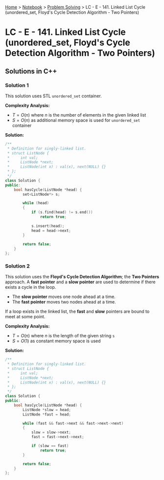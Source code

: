 <a href="../../">Home</a> > <a href="../notebook">Notebook</a> > <a href="./">Problem Solving</a> > LC - E - 141. Linked List Cycle (unordered_set, Floyd's Cycle Detection Algorithm - Two Pointers)

# LC - E - 141. Linked List Cycle (unordered_set, Floyd's Cycle Detection Algorithm - Two Pointers)



## Solutions in C++

### Solution 1

This solution uses STL `unordered_set` container.

**Complexity Analysis:**

*  $T = O(n)$ where $n$ is the number of elements in the given linked list
*  $S = O(n)$ as additional memory space is used for `unordered_set` container

**Solution:**

```cpp
/**
 * Definition for singly-linked list.
 * struct ListNode {
 *     int val;
 *     ListNode *next;
 *     ListNode(int x) : val(x), next(NULL) {}
 * };
 */
class Solution {
public:
    bool hasCycle(ListNode *head) {
        set<ListNode*> s;

        while (head)
        {
            if (s.find(head) != s.end())
                return true;
            
            s.insert(head);
            head = head->next;
        }
        
        return false;        
    }
};
```



### Solution 2

This solution uses the **Floyd's Cycle Detection Algorithm**; the **Two Pointers** approach. A **fast pointer** and a **slow pointer** are used to determine if there exists a cycle in the loop. 

* The **slow pointer** moves one node ahead at a time.
* The **fast pointer** moves two nodes ahead at a time.

If a loop exists in the linked list, the **fast** and **slow** pointers are bound to meet at some point.

**Complexity Analysis:**

*  $T = O(n)$ where $n$ is the length of the given string `s`
*  $S = O(1)$ as constant memory space is used

**Solution:**

```cpp
/**
 * Definition for singly-linked list.
 * struct ListNode {
 *     int val;
 *     ListNode *next;
 *     ListNode(int x) : val(x), next(NULL) {}
 * };
 */
class Solution {
public:
    bool hasCycle(ListNode *head) {
        ListNode *slow = head;
        ListNode *fast = head;

        while (fast && fast->next && fast->next->next)
        {
            slow = slow->next;
            fast = fast->next->next;

            if (slow == fast)
                return true;
        }

        return false;
    }
};
```

